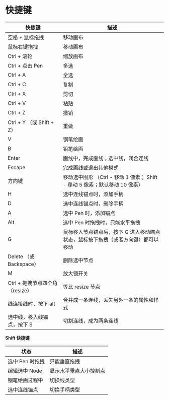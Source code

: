 # 快捷键

| 快捷键                          | 描述                                                                              |
| ------------------------------- | --------------------------------------------------------------------------------- |
| 空格 + 鼠标拖拽                 | 移动画布                                                                          |
| 鼠标右键拖拽                    | 移动画布                                                                          |
| Ctrl + 滚轮                     | 缩放画布                                                                          |
| Ctrl + 点击 Pen                 | 多选                                                                              |
| Ctrl + A                        | 全选                                                                              |
| Ctrl + C                        | 复制                                                                              |
| Ctrl + X                        | 剪切                                                                              |
| Ctrl + V                        | 粘贴                                                                              |
| Ctrl + Z                        | 撤销                                                                              |
| Ctrl + Y （或 Shift + Z）       | 重做                                                                              |
| V                               | 钢笔绘画                                                                          |
| B                               | 铅笔绘画                                                                          |
| Enter                           | 画线中，完成画线；选中线，闭合连线                                                |
| Escape                          | 完成画线或退出其他模式                                                            |
| 方向键                          | 移动选中图形 （Ctrl - 移动 1 像素； Shift - 移动 5 像素；默认移动 10 像素）       |
| H                               | 选中连线锚点时，添加手柄                                                          |
| D                               | 选中连线锚点时，删除手柄                                                          |
| A                               | 选中 Pen 时，添加锚点                                                             |
| Alt                             | 选中 Pen 时拖拽时，只能水平拖拽                                                   |
| G                               | 鼠标移入节点锚点后，按下 G 进入移动瞄点状态，鼠标按下拖拽（或者方向键）都可以移动 |
| Delete （或 Backspace）         | 删除选中节点                                                                      |
| M                               | 放大镜开关                                                                        |
| Ctrl + 拖拽节点四个角（resize） | 等比 resize 节点                                                                  |
| 线连接线时，按下 alt            | 合并成一条连线，丢失另外一条的属性和样式                                           |
| 选中线，移入线锚点，按下 S          | 切割连线，成为两条连线                                           |

**Shift 快捷键**

| 状态            | 描述                   |
| --------------- | ---------------------- |
| 选中 Pen 时拖拽 | 只能垂直拖拽           |
| 编辑选中 Node   | 显示水平垂直大小控制点 |
| 钢笔绘画过程中  | 切换线类型             |
| 选中连线锚点    | 切换手柄类型           |
